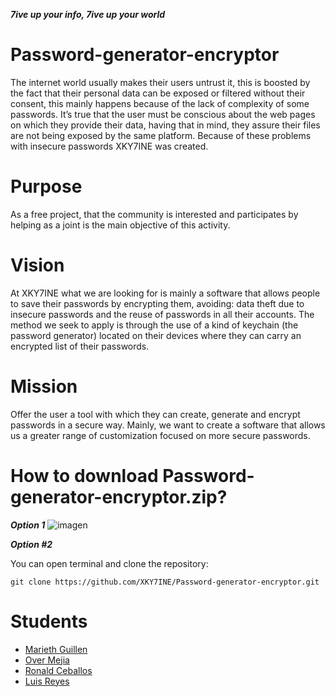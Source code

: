 ***7ive up your info, 7ive up your world***

# Password-generator-encryptor
The internet world usually makes their users untrust it, this is boosted by the fact that their personal data can be exposed or filtered without their consent,
this mainly happens because of the lack of complexity of some passwords. It’s true that the user must be conscious about the web pages on which they provide 
their data, having that in mind, they assure their files are not being exposed by the same platform.
Because of these problems with insecure passwords XKY7INE was created.

# Purpose
As a free project, that the community is interested and participates by helping as a joint is the main objective of this activity.

# Vision
At XKY7INE what we are looking for is mainly a software that allows people to save their passwords by encrypting them, avoiding: data theft due to insecure passwords and the reuse of passwords in all their accounts. The method we seek to apply is through the use of a kind of keychain (the password generator) located on their devices where they can carry an encrypted list of their passwords.

# Mission
Offer the user a tool with which they can create, generate and encrypt passwords in a secure way. Mainly, we want to create a software that allows us a greater
range of customization focused on more secure passwords.

# How to download Password-generator-encryptor.zip?

***Option 1***
![imagen](https://user-images.githubusercontent.com/114893109/193656710-7881de3d-acb1-4c3c-b2fe-e6d48bc41e46.png)

***Option #2***

You can open terminal and clone the repository:
```
git clone https://github.com/XKY7INE/Password-generator-encryptor.git
```
# Students
- [Marieth Guillen](https://mail.google.com/mail/u/0/?fs=1&to=mguillen@unal.edu.co&tf=cm)
- [Over Mejia](https://mail.google.com/mail/u/0/?fs=1&to=omejiar@unal.edu.co&tf=cm)
- [Ronald Ceballos](https://mail.google.com/mail/u/0/?fs=1&to=rceballosl@unal.edu.co&tf=cm)
- [Luis Reyes](https://mail.google.com/mail/u/0/?fs=1&to=lureyesr@unal.edu.co&tf=cm)
